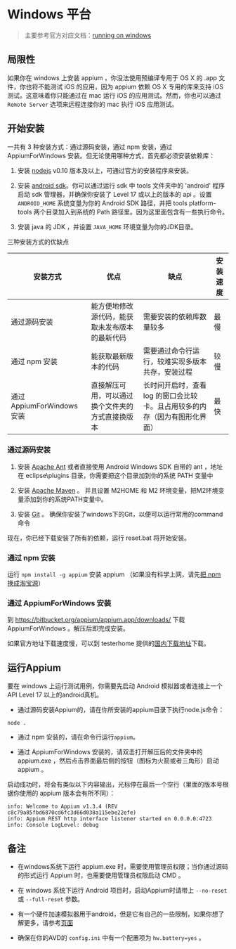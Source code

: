 # Windows 平台

> 主要参考官方对应文档：[running on windows](https://github.com/appium/appium/blob/master/docs/en/appium-setup/running-on-windows.md)

## 局限性

如果你在 windows 上安装 appium ，你没法使用预编译专用于 OS X 的 .app 文件，你也将不能测试 iOS 的应用，因为 appium 依赖 OS X 专用的库来支持 iOS 测试。这意味着你只能通过在 mac 运行 iOS 的应用测试。然而，你也可以通过 `Remote Server` 选项来远程连接你的 mac 执行 iOS 应用测试。

## 开始安装

一共有 3 种安装方式：通过源码安装，通过 npm 安装，通过 AppiumForWindows 安装。但无论使用哪种方式，首先都必须安装依赖库：

1. 安装 [nodejs](http://nodejs.org/download/) v0.10 版本及以上，可通过官方的安装程序来安装。

2. 安装 [android sdk](http://developer.android.com/sdk/index.html)。你可以通过运行 sdk 中 tools 文件夹中的 'android' 程序启动 sdk 管理器，并确保你安装了 Level 17 或以上的版本的 api 。设置 `ANDROID_HOME` 系统变量为你的 Android SDK 路径，并把 tools platform-tools 两个目录加入到系统的 Path 路径里。因为这里面包含有一些执行命令。

3. 安装 java 的 JDK ，并设置 `JAVA_HOME` 环境变量为你的JDK目录。

三种安装方式的优缺点

|安装方式|优点|缺点|安装速度|
|--------|----|----|--------|
|通过源码安装|能方便地修改源代码，能获取未发布版本的最新代码|需要安装的依赖库数量较多|最慢|
|通过 npm 安装|能获取最新版本的代码|需要通过命令行运行，较难实现多版本共存，安装过程|较慢|
|通过 AppiumForWindows 安装|直接解压可用，可以通过换个文件夹的方式直接换版本|长时间开启时，查看 log 的窗口会比较卡。且占用较多的内存（因为有图形化界面）|最快|

### 通过源码安装

1. 安装 [Apache Ant](http://ant.apache.org/bindownload.cgi)
或者直接使用 Android Windows SDK 自带的 ant ，地址在 eclipse\plugins 目录，你需要把这个目录加到你的系统 PATH 变量中

2. 安装 [Apache Maven](http://maven.apache.org/download.cgi) 。 并且设置 M2HOME 和 M2 环境变量，把M2环境变量添加到你的系统PATH变量中。

3. 安装 [Git](http://git-scm.com/download/win) 。 确保你安装了windows下的Git，以便可以运行常用的command命令

现在，你已经下载安装了所有的依赖，运行
    reset.bat
将开始安装。

### 通过 npm 安装

运行 `npm install -g appium` 安装 appium （如果没有科学上网，请先[把 npm 换成淘宝源](https://npm.taobao.org)）

### 通过 AppiumForWindows 安装

到 <https://bitbucket.org/appium/appium.app/downloads/> 下载 AppiumForWindows 。解压后即完成安装。

如果官方地址下载速度慢，可以到 testerhome 提供的[国内下载地址](https://testerhome.com/topics/680)下载。


## 运行Appium

要在 windows 上运行测试用例，你需要先启动 Android 模拟器或者连接上一个 API Level 17 以上的android真机。

* 通过源码安装Appium的，请在你所安装的appium目录下执行node.js命令：
```center
node .
```
* 通过 npm 安装的，请在命令行运行`appium`。

* 通过 AppiumForWindows 安装的，请双击打开解压后的文件夹中的 appium.exe ，然后点击界面最后侧的按钮（图标为火箭或者三角形）启动 appium 。

启动成功时，将会有类似以下内容输出，光标停在最后一个空行（里面的版本号根据你使用的 appium 版本会有所不同）：
```
info: Welcome to Appium v1.3.4 (REV c8c79a85fbd6870cd6fc3d66d038a115ebe22efe)
info: Appium REST http interface listener started on 0.0.0.0:4723
info: Console LogLevel: debug

```

## 备注

* 在windows系统下运行 appium.exe 时，需要使用管理员权限；当你通过源码的形式运行 Appium 时，也需要使用管理员权限启动 CMD 。

* 在 windows 系统下运行 Android 项目时，启动Appium时请带上 `--no-reset` 或 `--full-reset` 参数。

* 有一个硬件加速模拟器用于android，但是它有自己的一些限制，如果你想了解更多，请参考[页面](android-hax-emulator.cn.md)

* 确保在你的AVD的 `config.ini` 中有一个配置项为 `hw.battery=yes` 。
